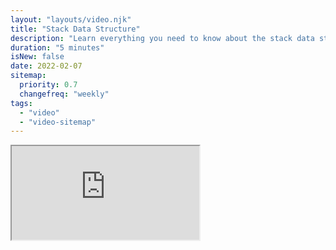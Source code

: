 ```yaml
---
layout: "layouts/video.njk"
title: "Stack Data Structure"
description: "Learn everything you need to know about the stack data structure"
duration: "5 minutes"
isNew: false
date: 2022-02-07
sitemap:
  priority: 0.7
  changefreq: "weekly"
tags:
  - "video"
  - "video-sitemap"
---
```


<iframe class="w-full aspect-video mb-5" src="https://www.youtube.com/embed/I5lq6sCuABE" title="Stack Data Structure"></iframe>
